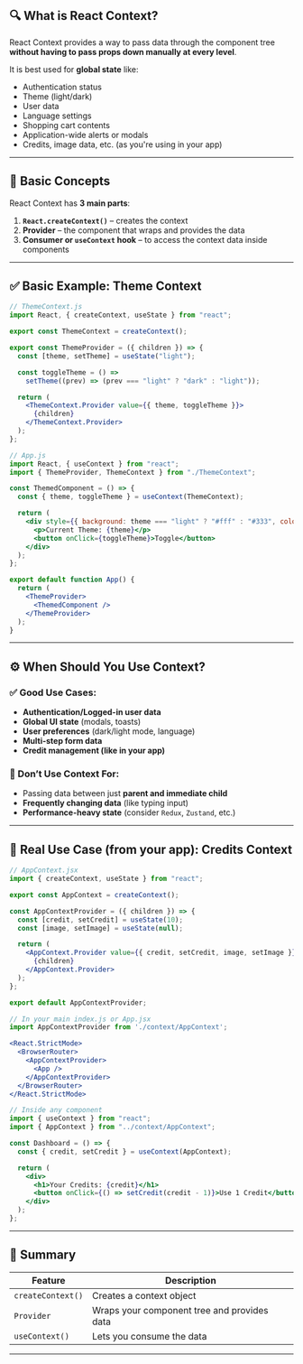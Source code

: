 ## 🔍 What is React Context?

React Context provides a way to pass data through the component tree **without having to pass props down manually at every level**.

It is best used for **global state** like:

* Authentication status
* Theme (light/dark)
* User data
* Language settings
* Shopping cart contents
* Application-wide alerts or modals
* Credits, image data, etc. (as you're using in your app)

---

## 🧠 Basic Concepts

React Context has **3 main parts**:

1. **`React.createContext()`** – creates the context
2. **Provider** – the component that wraps and provides the data
3. **Consumer or `useContext` hook** – to access the context data inside components

---

## ✅ Basic Example: Theme Context

```jsx
// ThemeContext.js
import React, { createContext, useState } from "react";

export const ThemeContext = createContext();

export const ThemeProvider = ({ children }) => {
  const [theme, setTheme] = useState("light");

  const toggleTheme = () =>
    setTheme((prev) => (prev === "light" ? "dark" : "light"));

  return (
    <ThemeContext.Provider value={{ theme, toggleTheme }}>
      {children}
    </ThemeContext.Provider>
  );
};
```

```jsx
// App.js
import React, { useContext } from "react";
import { ThemeProvider, ThemeContext } from "./ThemeContext";

const ThemedComponent = () => {
  const { theme, toggleTheme } = useContext(ThemeContext);

  return (
    <div style={{ background: theme === "light" ? "#fff" : "#333", color: "#000" }}>
      <p>Current Theme: {theme}</p>
      <button onClick={toggleTheme}>Toggle</button>
    </div>
  );
};

export default function App() {
  return (
    <ThemeProvider>
      <ThemedComponent />
    </ThemeProvider>
  );
}
```

---

## ⚙️ When Should You Use Context?

### ✅ Good Use Cases:

* **Authentication/Logged-in user data**
* **Global UI state** (modals, toasts)
* **User preferences** (dark/light mode, language)
* **Multi-step form data**
* **Credit management (like in your app)**

### 🚫 Don’t Use Context For:

* Passing data between just **parent and immediate child**
* **Frequently changing data** (like typing input)
* **Performance-heavy state** (consider `Redux`, `Zustand`, etc.)

---

## 🧩 Real Use Case (from your app): Credits Context

```jsx
// AppContext.jsx
import { createContext, useState } from "react";

export const AppContext = createContext();

const AppContextProvider = ({ children }) => {
  const [credit, setCredit] = useState(10);
  const [image, setImage] = useState(null);

  return (
    <AppContext.Provider value={{ credit, setCredit, image, setImage }}>
      {children}
    </AppContext.Provider>
  );
};

export default AppContextProvider;
```

```jsx
// In your main index.js or App.jsx
import AppContextProvider from './context/AppContext';

<React.StrictMode>
  <BrowserRouter>
    <AppContextProvider>
      <App />
    </AppContextProvider>
  </BrowserRouter>
</React.StrictMode>
```

```jsx
// Inside any component
import { useContext } from "react";
import { AppContext } from "../context/AppContext";

const Dashboard = () => {
  const { credit, setCredit } = useContext(AppContext);

  return (
    <div>
      <h1>Your Credits: {credit}</h1>
      <button onClick={() => setCredit(credit - 1)}>Use 1 Credit</button>
    </div>
  );
};
```

---

## 📌 Summary

| Feature           | Description                                 |
| ----------------- | ------------------------------------------- |
| `createContext()` | Creates a context object                    |
| `Provider`        | Wraps your component tree and provides data |
| `useContext()`    | Lets you consume the data                   |

---

